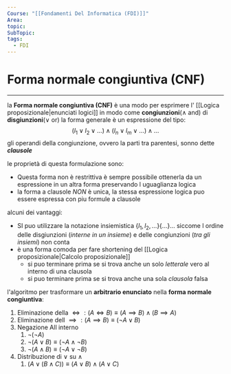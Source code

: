 ```yaml
---
Course: "[[Fondamenti Del Informatica (FDI)]]"
Area: 
topic: 
SubTopic: 
tags:
  - FDI
---
```


# Forma normale congiuntiva (CNF)
---
la **Forma normale congiuntiva (CNF)** è una modo per esprimere l' [[Logica proposizionale|enunciati logici]] in modo come **congiunzioni**($\land$ and) di **disgiunzioni**($\lor$ or) la forma generale è un espressione del tipo:  $$(l_1 \lor l_2  \lor\dots) \land (l_n \lor l_m  \lor\dots) \land \dots$$gli operandi della congiunzione, ovvero la parti tra parentesi, sonno dette **_clausole_** 

le proprietà di questa formulazione sono:
- Questa forma non è restrittiva è sempre possibile ottenerla da un espressione in un altra forma preservando l uguaglianza logica 
- la forma a clausole _NON_ è unica, la stessa espressione logica puo essere espressa con piu formule a clausole

alcuni dei vantaggi:
-  SI puo utilizzare la notazione insiemistica  $\{l_1,l_2,\dots\}\{\dots\}\dots$  siccome l ordine delle disgiunzioni (_interne in un insieme_) e delle congiunzioni (_tra gli insiemi_) non conta
- è una forma comoda per fare shortening del [[Logica proposizionale|Calcolo proposizionale]] 
	- si puo terminare prima se si trova anche un solo _letterale_ vero al interno di una clausola
	- si puo terminare prima se si trova anche una sola _clausola_ falsa  


l'algoritmo per trasformare un **arbitrario enunciato** nella **forma normale congiuntiva**:  
1. Eliminazione della $\iff:(A\iff B) \equiv (A \implies B) \land (B \implies A)$
2. Eliminazione dell $\implies : (A \implies B) \equiv (\lnot A \lor B)$
3. Negazione All interno 
	1. $\lnot(\lnot A)$
	2. $\lnot(A \lor B) \equiv (\lnot A \land \lnot B)$
	3. $\lnot(A \land B) \equiv (\lnot A \lor \lnot B)$
4. Distribuzione di $\lor$ su $\land$
	1. $(A \lor (B \land C)) \equiv ( A \lor B) \land (A \lor C)$


